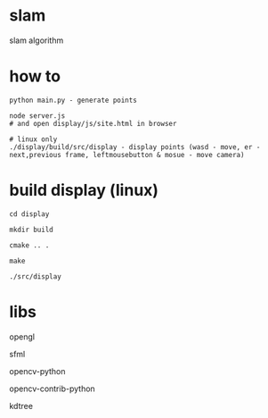# slam
slam algorithm


# how to
```
python main.py - generate points

node server.js
# and open display/js/site.html in browser

# linux only
./display/build/src/display - display points (wasd - move, er - next,previous frame, leftmousebutton & mosue - move camera)
```
# build display (linux)
```
cd display

mkdir build

cmake .. .

make

./src/display
```
# libs
opengl

sfml

opencv-python

opencv-contrib-python

kdtree

